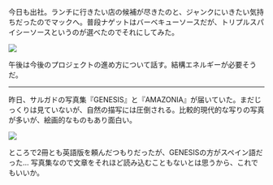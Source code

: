 今日も出社。ランチに行きたい店の候補が尽きたのと、ジャンクにいきたい気持ちだったのでマックへ。普段ナゲットはバーベキューソースだが、トリプルスパイシーソースというのが選べたのでそれにしてみた。

![](https://photos.apkas.net/medium/202407/20240710-131049.webp)

午後は今後のプロジェクトの進め方について話す。結構エネルギーが必要そうだ。

---

昨日、サルガドの写真集『GENESIS』と『AMAZONIA』が届いていた。まだじっくりは見ていないが、自然の描写には圧倒される。比較的現代的な写りの写真が多いが、絵画的なものもあり面白い。

![](https://photos.apkas.net/medium/202407/20240710-212739.webp)

ところで2冊とも英語版を頼んだつもりだったが、GENESISの方がスペイン語だった... 写真集なので文章をそれほど読み込むこともないとは思うから、これでもいいか。
